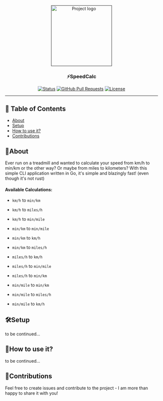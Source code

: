 <p align="center">
  <a href="" rel="noopener">
 <img width=200px height=200px src="https://media.giphy.com/media/v1.Y2lkPTc5MGI3NjExdnptdW1zZ3VrYnZ6MzRxMWViMXJ1cXhyc3ZleGY3ZGlnc3Rvbmt3NCZlcD12MV9pbnRlcm5hbF9naWZfYnlfaWQmY3Q9Zw/2bUpP71bbVnZ3x7lgQ/giphy.gif" alt="Project logo"></a>
</p>

<h3 align="center">⚡️SpeedCalc</h3>

<div align="center">

[![Status](https://img.shields.io/badge/status-active-success.svg)]()
[![GitHub Pull Requests](https://img.shields.io/github/issues-pr/kylelobo/The-Documentation-Compendium.svg)](https://github.com/erratinsilentio/SpeedCalc/pulls)
[![License](https://img.shields.io/badge/license-MIT-blue.svg)](/LICENSE)

</div>

---

## 📝 Table of Contents

- [About](#about)
- [Setup](#setup)
- [How to use it?](#manual)
- [Contributions](#contributions)

## 🌱About <a name = "about"></a>

Ever run on a treadmill and wanted to calculate your speed from km/h to min/km or the other way? Or maybe from miles to kilometers? With this simple CLI application written in Go, it's simple and blazingly fast! (even though it's not rust)

#### Available Calculations:

- `km/h` to `min/km`
- `km/h` to `miles/h`
- `km/h` to `min/mile`

- `min/km` to `min/mile`
- `min/km` to `km/h`
- `min/km` to `miles/h`

- `miles/h` to `km/h`
- `miles/h` to `min/mile`
- `miles/h` to `min/km`

- `min/mile` to `min/km`
- `min/mile` to `miles/h`
- `min/mile` to `km/h`

## 🛠Setup <a name = "setup"></a>

to be continued...

## 🏃How to use it? <a name = "manual"></a>

to be continued...

## 🤝Contributions <a name = "contributions"></a>

Feel free to create issues and contribute to the project - I am more than happy to share it with you!
